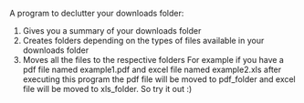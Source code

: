 A program to declutter your downloads folder:

1. Gives you a summary of your downloads folder 
2. Creates folders depending on the types of files available in your downloads folder
3. Moves all the files to the respective folders
For example if you have a pdf file named example1.pdf and excel file named example2.xls after executing this program the pdf file will be moved to pdf_folder and excel file will be moved to xls_folder. So try it out :)  